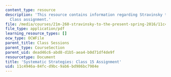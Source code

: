 ```yaml
---
content_type: resource
description: 'This resource contains information regarding Stravinsky to the present:
  Class assignment.'
file: /media/courses/21m-260-stravinsky-to-the-present-spring-2016/11c4946a84fcd9bc9ab6bd986bc7984e_MIT21M_260S16_assn15.pdf
file_type: application/pdf
learning_resource_types: []
ocw_type: OCWFile
parent_title: Class Sessions
parent_type: CourseSection
parent_uid: dead46c6-abd8-d1b5-aea4-b0d71df4de9f
resourcetype: Document
title: 'Systematic Strategies: Class 15 Assignment'
uid: 11c4946a-84fc-d9bc-9ab6-bd986bc7984e
---
```

